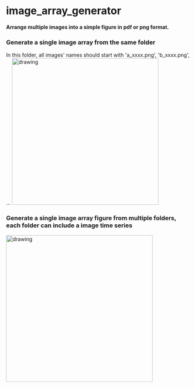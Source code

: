# image_array_generator
**Arrange multiple images into a simple figure in pdf or png format.**

<!-- ![](figures/elephant_imgArray.png) -->


### Generate a single image array from the same folder
In this folder, all images' names should start with 'a_xxxx.png', 'b_xxxx.png', ...
<img src="figures/elephant_imgArray.png" alt="drawing" width="400"/>

### Generate a single image array figure from multiple folders, each folder can include a image time series
<img src="outputs/CAL_Creek_imgArray_0.2.png" alt="drawing" width="400"/>

